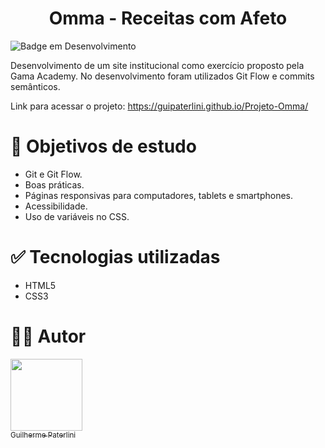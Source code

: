 <h1 align="center"> Omma - Receitas com Afeto </h1>

![Badge em Desenvolvimento](http://img.shields.io/static/v1?label=STATUS&message=EM%20DESENVOLVIMENTO&color=GREEN&style=for-the-badge)

Desenvolvimento de um site institucional como exercício proposto pela Gama Academy. No desenvolvimento foram utilizados Git Flow e commits semânticos.

Link para acessar o projeto: https://guipaterlini.github.io/Projeto-Omma/


# 📁 Objetivos de estudo
- Git e Git Flow.
- Boas práticas.
- Páginas responsivas para computadores, tablets e smartphones.
- Acessibilidade.
- Uso de variáveis no CSS.


# ✅ Tecnologias utilizadas

- HTML5
- CSS3

# 🧑‍💻 Autor

[<img src="https://avatars.githubusercontent.com/guipaterlini" width=115><br><sub>Guilherme Paterlini</sub>](https://github.com/guipaterlini) 